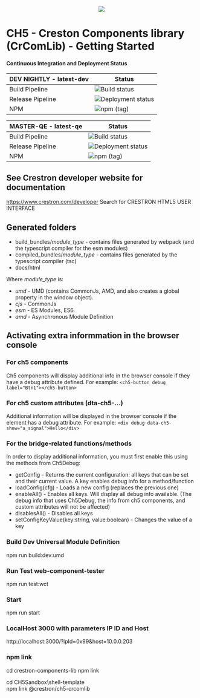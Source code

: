 <p align="center">
  <img src="https://kenticoprod.azureedge.net/kenticoblob/crestron/media/crestron/generalsiteimages/crestron-logo.png">
</p>
 
# CH5 - Creston Components library (CrComLib) - Getting Started

#### Continuous Integration and Deployment Status

| DEV NIGHTLY - latest-dev | Status |
| ------ | ----------- |
| Build Pipeline |![Build status](https://dev.azure.com/crestron-mobile-devops/MobileApps/_apis/build/status/Blackbird/CoreBuild/CH5ComponentLibrary?branchName=dev)
| Release Pipeline | ![Deployment status](https://vsrm.dev.azure.com/crestron-mobile-devops/_apis/public/Release/badge/0403b700-ab40-43cd-9990-961924c561bc/38/108) |
| NPM | ![npm (tag)](https://img.shields.io/npm/v/@crestron/ch5-crcomlib/latest-dev) |

| MASTER-QE - latest-qe | Status |
| ------ | ----------- |
| Build Pipeline |![Build status](https://dev.azure.com/crestron-mobile-devops/MobileApps/_apis/build/status/Blackbird/CoreBuild/CH5ComponentLibrary?branchName=master)
| Release Pipeline | ![Deployment status](https://vsrm.dev.azure.com/crestron-mobile-devops/_apis/public/Release/badge/0403b700-ab40-43cd-9990-961924c561bc/38/94) |
| NPM | ![npm (tag)](https://img.shields.io/npm/v/@crestron/ch5-crcomlib/latest-qe) |

## See Crestron developer website for documentation 
https://www.crestron.com/developer
Search for CRESTRON HTML5 USER INTERFACE 

## Generated folders

- build_bundles/_module_type_     - contains files generated by webpack (and the typescript compiler for the esm modules)
- compiled_bundles/_module_type_  - contains files generated by the typescript compiler (tsc)
- docs/html


Where _module_type_ is:

- *umd* - UMD (contains CommonJs, AMD, and also creates a global property in the window object).
- *cjs* - CommonJs
- *esm* - ES Modules, ES6.
- *amd* - Asynchronous Module Definition

## Activating extra informmation in the browser console

### For ch5 components 

Ch5 components will display additional info in the browser console if they have a debug attribute defined. For example:
```<ch5-button debug label="Btn1"></ch5-button>```

### For ch5 custom attributes (dta-ch5-...)

Additional information will be displayed in the browser console if the element has a debug attribute. For example:
```<div debug data-ch5-show="a_signal">Hello</div>```

### For the bridge-related functions/methods

In order to display additional information, you must first enable this using the methods from Ch5Debug:
* getConfig - Returns the current configuration: all keys that can be set and their current value. A key enables debug info 
for a method/function
* loadConfig(cfg) - Loads a new config (replaces the previous one)
* enableAll() - Enables all keys. Will display all debug info available. (The debug info that uses Ch5Debug, the info 
from ch5 components, and custom attributes will not be affected)
* disablesAll() - Disables all keys
* setConfigKeyValue(key:string, value:boolean) - Changes the value of a key

### Build Dev Universal Module Definition

  npm run build:dev:umd

### Run Test web-component-tester

  npm run test:wct

### Start

  npm run start

### LocalHost 3000 with parameters IP ID and Host

http://localhost:3000/?ipId=0x99&host=10.0.0.203

### npm link

  cd crestron-components-lib
  npm link

  cd CH5Sandbox\shell-template\
  npm link @crestron/ch5-crcomlib
